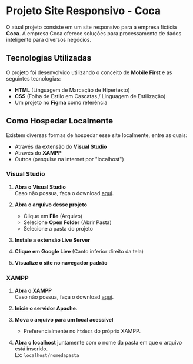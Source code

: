# Projeto Site Responsivo - Coca

O atual projeto consiste em um site responsivo para a empresa fictícia **Coca**. A empresa Coca oferece soluções para processamento de dados inteligente para diversos negócios.

## Tecnologias Utilizadas

O projeto foi desenvolvido utilizando o conceito de **Mobile First** e as seguintes tecnologias:

- **HTML** (Linguagem de Marcação de Hipertexto)
- **CSS** (Folha de Estilo em Cascatas / Linguagem de Estilização)
- Um projeto no **Figma** como referência

## Como Hospedar Localmente

Existem diversas formas de hospedar esse site localmente, entre as quais:

- Através da extensão do **Visual Studio**
- Através do **XAMPP**
- Outros (pesquise na internet por "localhost")

### Visual Studio

1. **Abra o Visual Studio**  
   Caso não possua, faça o download [aqui](https://code.visualstudio.com/download).

2. **Abra o arquivo desse projeto**  
   - Clique em **File** (Arquivo)  
   - Selecione **Open Folder** (Abrir Pasta)  
   - Selecione a pasta do projeto

3. **Instale a extensão Live Server**

4. **Clique em Google Live** (Canto inferior direito da tela)

5. **Visualize o site no navegador padrão**

### XAMPP

1. **Abra o XAMPP**  
   Caso não possua, faça o download [aqui](https://www.apachefriends.org/download.html).

2. **Inicie o servidor Apache**.

3. **Mova o arquivo para um local acessível**  
   - Preferencialmente no `htdocs` do próprio XAMPP.

4. **Abra o localhost** juntamente com o nome da pasta em que o arquivo está inserido.  
   Ex: `localhost/nomedapasta`
